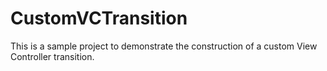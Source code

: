 CustomVCTransition
==================

This is a sample project to demonstrate the construction of a custom View Controller transition.
